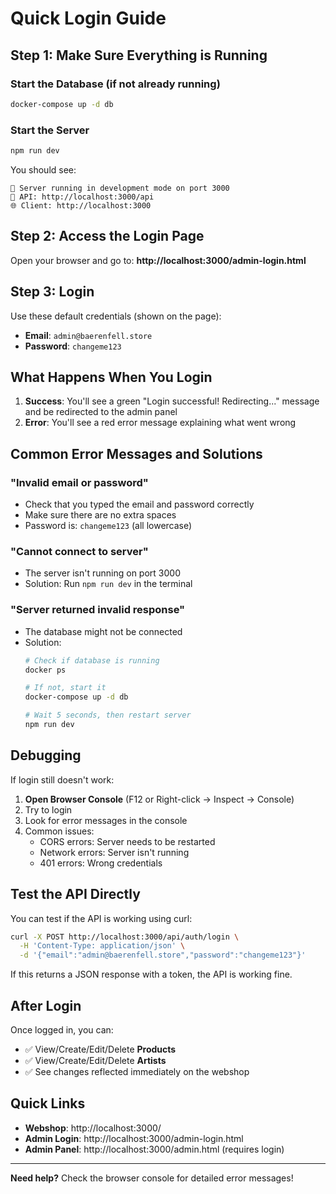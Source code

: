 # Quick Login Guide

## Step 1: Make Sure Everything is Running

### Start the Database (if not already running)
```bash
docker-compose up -d db
```

### Start the Server
```bash
npm run dev
```

You should see:
```
🚀 Server running in development mode on port 3000
📍 API: http://localhost:3000/api
🌐 Client: http://localhost:3000
```

## Step 2: Access the Login Page

Open your browser and go to:
**http://localhost:3000/admin-login.html**

## Step 3: Login

Use these default credentials (shown on the page):

- **Email**: `admin@baerenfell.store`
- **Password**: `changeme123`

## What Happens When You Login

1. **Success**: You'll see a green "Login successful! Redirecting..." message and be redirected to the admin panel
2. **Error**: You'll see a red error message explaining what went wrong

## Common Error Messages and Solutions

### "Invalid email or password"
- Check that you typed the email and password correctly
- Make sure there are no extra spaces
- Password is: `changeme123` (all lowercase)

### "Cannot connect to server"
- The server isn't running on port 3000
- Solution: Run `npm run dev` in the terminal

### "Server returned invalid response"
- The database might not be connected
- Solution:
  ```bash
  # Check if database is running
  docker ps

  # If not, start it
  docker-compose up -d db

  # Wait 5 seconds, then restart server
  npm run dev
  ```

## Debugging

If login still doesn't work:

1. **Open Browser Console** (F12 or Right-click → Inspect → Console)
2. Try to login
3. Look for error messages in the console
4. Common issues:
   - CORS errors: Server needs to be restarted
   - Network errors: Server isn't running
   - 401 errors: Wrong credentials

## Test the API Directly

You can test if the API is working using curl:

```bash
curl -X POST http://localhost:3000/api/auth/login \
  -H 'Content-Type: application/json' \
  -d '{"email":"admin@baerenfell.store","password":"changeme123"}'
```

If this returns a JSON response with a token, the API is working fine.

## After Login

Once logged in, you can:
- ✅ View/Create/Edit/Delete **Products**
- ✅ View/Create/Edit/Delete **Artists**
- ✅ See changes reflected immediately on the webshop

## Quick Links

- **Webshop**: http://localhost:3000/
- **Admin Login**: http://localhost:3000/admin-login.html
- **Admin Panel**: http://localhost:3000/admin.html (requires login)

---

**Need help?** Check the browser console for detailed error messages!

